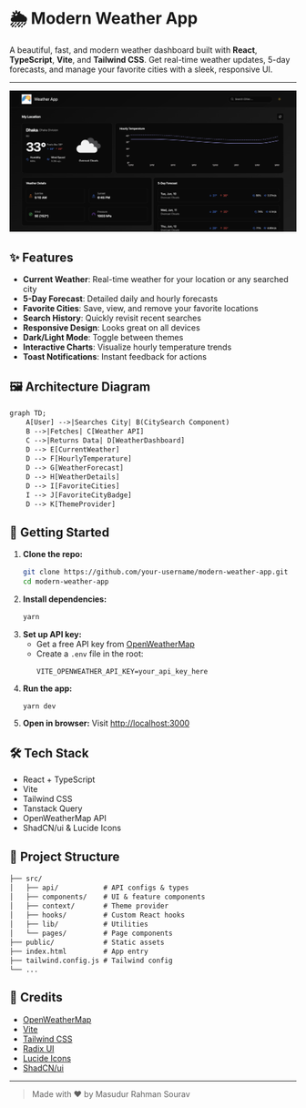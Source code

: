 # 🌦️ Modern Weather App

A beautiful, fast, and modern weather dashboard built with **React**, **TypeScript**, **Vite**, and **Tailwind CSS**. Get real-time weather updates, 5-day forecasts, and manage your favorite cities with a sleek, responsive UI.

---

![Weather App Screenshot](public/demo.png)

## ✨ Features

- **Current Weather**: Real-time weather for your location or any searched city
- **5-Day Forecast**: Detailed daily and hourly forecasts
- **Favorite Cities**: Save, view, and remove your favorite locations
- **Search History**: Quickly revisit recent searches
- **Responsive Design**: Looks great on all devices
- **Dark/Light Mode**: Toggle between themes
- **Interactive Charts**: Visualize hourly temperature trends
- **Toast Notifications**: Instant feedback for actions

## 🖼️ Architecture Diagram

```mermaid
graph TD;
    A[User] -->|Searches City| B(CitySearch Component)
    B -->|Fetches| C[Weather API]
    C -->|Returns Data| D[WeatherDashboard]
    D --> E[CurrentWeather]
    D --> F[HourlyTemperature]
    D --> G[WeatherForecast]
    D --> H[WeatherDetails]
    D --> I[FavoriteCities]
    I --> J[FavoriteCityBadge]
    D --> K[ThemeProvider]
```

## 🚀 Getting Started

1. **Clone the repo:**
   ```sh
   git clone https://github.com/your-username/modern-weather-app.git
   cd modern-weather-app
   ```
2. **Install dependencies:**
   ```sh
   yarn
   ```
3. **Set up API key:**
   - Get a free API key from [OpenWeatherMap](https://openweathermap.org/api)
   - Create a `.env` file in the root:
     ```env
     VITE_OPENWEATHER_API_KEY=your_api_key_here
     ```
4. **Run the app:**
   ```sh
   yarn dev
   ```
5. **Open in browser:**
   Visit [http://localhost:3000](http://localhost:3000)

## 🛠️ Tech Stack

- React + TypeScript
- Vite
- Tailwind CSS
- Tanstack Query
- OpenWeatherMap API
- ShadCN/ui & Lucide Icons

## 📁 Project Structure

```
├── src/
│   ├── api/           # API configs & types
│   ├── components/    # UI & feature components
│   ├── context/       # Theme provider
│   ├── hooks/         # Custom React hooks
│   ├── lib/           # Utilities
│   └── pages/         # Page components
├── public/            # Static assets
├── index.html         # App entry
├── tailwind.config.js # Tailwind config
└── ...
```

## 🙏 Credits

- [OpenWeatherMap](https://openweathermap.org/)
- [Vite](https://vitejs.dev/)
- [Tailwind CSS](https://tailwindcss.com/)
- [Radix UI](https://www.radix-ui.com/)
- [Lucide Icons](https://lucide.dev/)
- [ShadCN/ui](https://ui.shadcn.com/) <!-- UI components inspiration -->

---

> Made with ❤️ by Masudur Rahman Sourav
